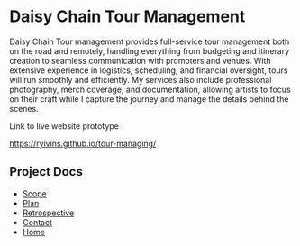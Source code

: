 # Daisy Chain Tour Management 

Daisy Chain Tour management provides full-service tour management both on the road and remotely, handling everything from budgeting and itinerary creation to seamless communication with promoters and venues. With extensive experience in logistics, scheduling, and financial oversight, tours will run smoothly and efficiently. My services also include professional photography, merch coverage, and documentation, allowing artists to focus on their craft while I capture the journey and manage the details behind the scenes. 

Link to live website prototype 

https://ryivins.github.io/tour-managing/     

  <!-- Links to project docs -->
  <section>
    <h2>Project Docs</h2>
    <ul>
      <li><a href="scope.md">Scope</a></li>
      <li><a href="plan.md">Plan</a></li>
      <li><a href="Retrospective.md">Retrospective</a></li>
      <li><a href="contact.html">Contact</a></li>
      <li><a href="index.html">Home</a></li>


  </section>

